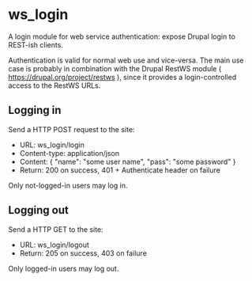 ws_login
========

A login module for web service authentication: expose Drupal login to REST-ish clients. 

Authentication is valid for normal web use and vice-versa. The main use case is probably 
in combination with the Drupal RestWS module ( https://drupal.org/project/restws ), since
it provides a login-controlled access to the RestWS URLs.

Logging in
----------

Send a HTTP POST request to the site:

- URL: ws_login/login
- Content-type: application/json
- Content:
  {
    "name": "some user name",
    "pass": "some password"
  }
- Return: 200 on success, 401 + Authenticate header on failure

Only not-logged-in users may log in.


Logging out
-----------

Send a HTTP GET to the site:
- URL: ws_login/logout
- Return: 205 on success, 403 on failure

Only logged-in users may log out.
